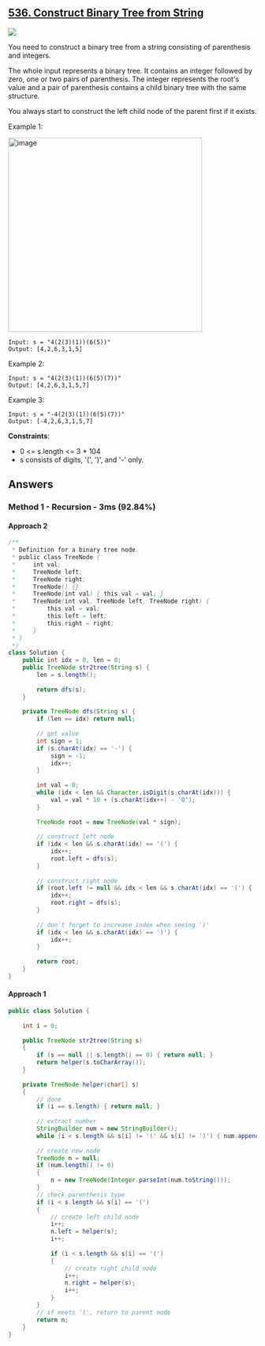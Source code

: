## [536. Construct Binary Tree from String](https://leetcode.com/problems/construct-binary-tree-from-string/)

![](https://github.com/weltond/DataStructure/blob/master/medium.PNG)

You need to construct a binary tree from a string consisting of parenthesis and integers.

The whole input represents a binary tree. It contains an integer followed by zero, one or two pairs of parenthesis. The integer represents the root's value and a pair of parenthesis contains a child binary tree with the same structure.

You always start to construct the left child node of the parent first if it exists.

 

Example 1:

<img width="393" alt="image" src="https://user-images.githubusercontent.com/9000286/155030370-efe30838-b3e7-4911-bf49-1bd68a5f04fb.png">

```
Input: s = "4(2(3)(1))(6(5))"
Output: [4,2,6,3,1,5]
```

Example 2:

```
Input: s = "4(2(3)(1))(6(5)(7))"
Output: [4,2,6,3,1,5,7]
```

Example 3:

```
Input: s = "-4(2(3)(1))(6(5)(7))"
Output: [-4,2,6,3,1,5,7]
``` 

**Constraints**:

- 0 <= s.length <= 3 * 104
- s consists of digits, '(', ')', and '-' only.

## Answers

### Method 1 - Recursion - 3ms (92.84%)
#### Approach 2
```java
/**
 * Definition for a binary tree node.
 * public class TreeNode {
 *     int val;
 *     TreeNode left;
 *     TreeNode right;
 *     TreeNode() {}
 *     TreeNode(int val) { this.val = val; }
 *     TreeNode(int val, TreeNode left, TreeNode right) {
 *         this.val = val;
 *         this.left = left;
 *         this.right = right;
 *     }
 * }
 */
class Solution {
    public int idx = 0, len = 0;
    public TreeNode str2tree(String s) {
        len = s.length();
        
        return dfs(s);
    }
    
    private TreeNode dfs(String s) {
        if (len == idx) return null;
        
        // get value
        int sign = 1;
        if (s.charAt(idx) == '-') {
            sign = -1;
            idx++;
        } 
        
        int val = 0;
        while (idx < len && Character.isDigit(s.charAt(idx))) {
            val = val * 10 + (s.charAt(idx++) - '0');
        }
        
        TreeNode root = new TreeNode(val * sign);
        
        // construct left node
        if (idx < len && s.charAt(idx) == '(') {
            idx++;
            root.left = dfs(s);
        }
        
        // construct right node
        if (root.left != null && idx < len && s.charAt(idx) == '(') {
            idx++;
            root.right = dfs(s);
        }
        
        // don't forget to increase index when seeing ')'
        if (idx < len && s.charAt(idx) == ')') {
            idx++;
        }
        
        return root;
    }
}
```
#### Approach 1

```java
public class Solution {
    
    int i = 0;
    
    public TreeNode str2tree(String s) 
    {
        if (s == null || s.length() == 0) { return null; }
        return helper(s.toCharArray());
    }
    
    private TreeNode helper(char[] s)
    {
        // done
        if (i == s.length) { return null; }
        
        // extract number
        StringBuilder num = new StringBuilder();
        while (i < s.length && s[i] != '(' && s[i] != ')') { num.append(s[i]); i++; }
        
        // create new node
        TreeNode n = null;
        if (num.length() != 0)
        {
            n = new TreeNode(Integer.parseInt(num.toString()));
        }
        // check parenthesis type
        if (i < s.length && s[i] == '(')
        {
            // create left child node
            i++;
            n.left = helper(s);
            i++;
            
            if (i < s.length && s[i] == '(')
            {
                // create right child node
                i++;
                n.right = helper(s);
                i++;
            }
        }
        // if meets ')', return to parent node
        return n;
    }
}
```
